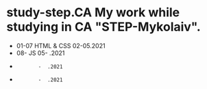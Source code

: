 # study-step.CA My work while studying in CA "STEP-Mykolaiv".
- 01-07 HTML & CSS 02-05.2021
- 08-   JS 05-  .2021
-            -  .2021
-            -  .2021
